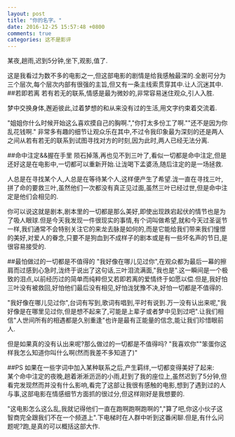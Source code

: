 ```yaml
---
layout: post
title: "你的名字。"
date: 2016-12-25 15:57:48 +0800
comments: true
categories: 这不是影评
---
```


某夜,趟雨,迟到5分钟,坐下,观影,值了.
<!--more-->
这是我看过为数不多的电影之一,但这部电影的剧情是给我感触最深的.全剧可分为三个层次,每个层次内部有很强的主旨,但又有一条主线索贯穿其中.让人沉迷其中.
##若即若离
若有若无的联系,情感是最为微妙的,非常容易迷住观众,引人入胜.

梦中交换身体,邂逅彼此,过着梦想的和从来没有过的生活,用文字约束着交流着.

"姐姐你什么时候开始这么喜欢摸自己的胸啊.","你打太多份工了啊.""还不是因为你乱花钱啊." 非常多有趣的细节让观众乐在其中,不过令我印象最为深刻的还是两人之间从若有若无的联系到试图寻找对方的时刻,因为此时,两人已经无法分离.

##命中注定&&握在手里
陨石掉落,再也见不到三叶了,看似一切都是命中注定,但是还好这是在电影中,一切都可以重新开始.让泷喝下孟婆汤,随后注定的是一场拯救.

人总是在寻找某个人,人总是在等待某个人,这样便产生了希望.泷一直在寻找三叶,拼了命的要救三叶,虽然他们一次都没有真正见过面,虽然三叶已经过世,但是命中注定是他们会相见的.

你可以说这就是剧本,剧本里的一切都是那么美好,即使出现跌宕起伏的情节也是为了吸人眼球.但是今天我发现一件很现实的事情,有个词叫做希望,就和今天过圣诞节一样,我们通常不会特别关注它的来龙去脉是如何的,而是它能给我们带来我们憧憬的美好,对爱人的眷念,只要不是狗血到不成样子的剧本或是有一些坏名声的节日,是很容易接受的.

##最怕做过的一切都是不值得的
"我好像在哪儿见过你",在观众都为最后一幕的擦肩而过感到心急时,泷终于说出了这句话,三叶泪流满面,"我也是".这一瞬间是一个极致的泪点,以前经历过的简单而纯粹但又若即若离的爱情终于如愿以偿.但是,我好怕三叶没有被救回,好怕他们最后没有相见,好怕泷犹豫不决,好怕一切都是不值得的.

"我好像在哪儿见过你",台词有写到,歌词有唱到,平时有说到.万一没有认出来呢,"我好像是在哪里见过你,但是想不起来了,可能是上辈子或者梦中见到过吧".让我们相信"人世间所有的相遇都是久别重逢"也许是最有正能量的信念,能让我们珍惜眼前人.

但是如果真的没有认出来呢?那么做过的一切都是不值得吗? "我喜欢你""笨蛋你这样我怎么知道你叫什么啊(然而我差不多知道了)"

##PS
如果在一些字词中加入某种联系之后,产生羁绊,一切都变得美好了起来:  
某个命中注定的夜晚,趟着淅淅沥沥的小雨,赶到了我的座位上,虽然迟到了5分钟,但看完发现然而并没有什么影响,看完了这部让我很有感触的电影,想到了遇到过的人与事,这部电影在情感细节方面抓的很过分,但这样刚好是我想要的.

"这电影怎么这么乱,我就记得他们一直在跑啊跑啊跑啊的","算了吧,你这小伙子这智商完全跟我们不在一个频道上".下电梯时在人群中听到这番闲聊.但是,有什么问题呢?跑,是真的可以概括这部大作.